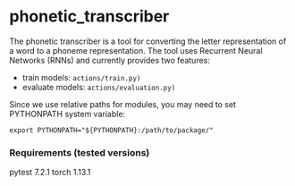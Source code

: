 # phonetic_transcriber

The phonetic transcriber is a tool for converting the letter representation of a word to a phoneme representation. The tool uses Recurrent Neural Networks (RNNs) and currently provides two features:
* train models: ```actions/train.py)```
* evaluate models: ```actions/evaluation.py)```

Since we use relative paths for modules, you may need to set PYTHONPATH system variable:
```
export PYTHONPATH="${PYTHONPATH}:/path/to/package/"
```

### Requirements (tested versions)
pytest 7.2.1
torch 1.13.1
